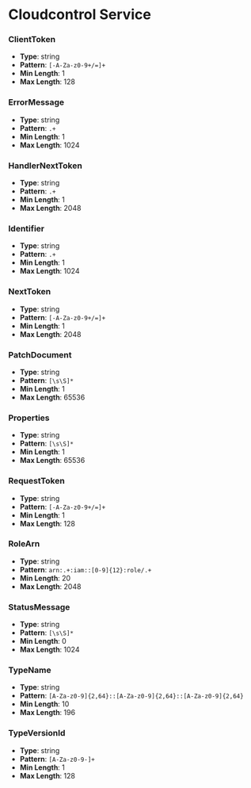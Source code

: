 # Cloudcontrol Service

### ClientToken
- **Type**: string
- **Pattern**: `[-A-Za-z0-9+/=]+`
- **Min Length**: 1
- **Max Length**: 128

### ErrorMessage
- **Type**: string
- **Pattern**: `.+`
- **Min Length**: 1
- **Max Length**: 1024

### HandlerNextToken
- **Type**: string
- **Pattern**: `.+`
- **Min Length**: 1
- **Max Length**: 2048

### Identifier
- **Type**: string
- **Pattern**: `.+`
- **Min Length**: 1
- **Max Length**: 1024

### NextToken
- **Type**: string
- **Pattern**: `[-A-Za-z0-9+/=]+`
- **Min Length**: 1
- **Max Length**: 2048

### PatchDocument
- **Type**: string
- **Pattern**: `[\s\S]*`
- **Min Length**: 1
- **Max Length**: 65536

### Properties
- **Type**: string
- **Pattern**: `[\s\S]*`
- **Min Length**: 1
- **Max Length**: 65536

### RequestToken
- **Type**: string
- **Pattern**: `[-A-Za-z0-9+/=]+`
- **Min Length**: 1
- **Max Length**: 128

### RoleArn
- **Type**: string
- **Pattern**: `arn:.+:iam::[0-9]{12}:role/.+`
- **Min Length**: 20
- **Max Length**: 2048

### StatusMessage
- **Type**: string
- **Pattern**: `[\s\S]*`
- **Min Length**: 0
- **Max Length**: 1024

### TypeName
- **Type**: string
- **Pattern**: `[A-Za-z0-9]{2,64}::[A-Za-z0-9]{2,64}::[A-Za-z0-9]{2,64}`
- **Min Length**: 10
- **Max Length**: 196

### TypeVersionId
- **Type**: string
- **Pattern**: `[A-Za-z0-9-]+`
- **Min Length**: 1
- **Max Length**: 128

